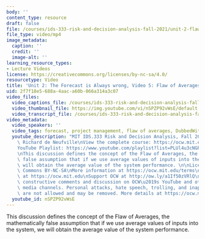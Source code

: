 ```yaml
---
body: ''
content_type: resource
draft: false
file: /courses/ids-333-risk-and-decision-analysis-fall-2021/unit-2-flaw-o-f-averages-video-5_360p_16_9.mp4
file_type: video/mp4
image_metadata:
  caption: ''
  credit: ''
  image-alt: ''
learning_resource_types:
- Lecture Videos
license: https://creativecommons.org/licenses/by-nc-sa/4.0/
resourcetype: Video
title: 'Unit 2: The Forecast is Always wrong, Video 5: Flaw of Averages 1-the Concept'
uid: 2f7f18e5-688a-4aac-a60b-066a314a3c07
video_files:
  video_captions_file: /courses/ids-333-risk-and-decision-analysis-fall-2021/1LD_Ep2eavT2ag940kt-bU7PSLENAIaRu_transcript.webvtt
  video_thumbnail_file: https://img.youtube.com/vi/nSPZP92vWsE/default.jpg
  video_transcript_file: /courses/ids-333-risk-and-decision-analysis-fall-2021/1LD_Ep2eavT2ag940kt-bU7PSLENAIaRu_transcript.pdf
video_metadata:
  video_speakers: ''
  video_tags: forecast, project management, flaw of averages, DubbedWithAloud
  youtube_description: "MIT IDS.333 Risk and Decision Analysis, Fall 2021\nInstructor:\
    \ Richard de Neufville\nView the complete course: https://ocw.mit.edu/courses/ids-333-risk-and-decision-analysis-fall-2021/\n\
    YouTube Playlist: https://www.youtube.com/playlist?list=PLUl4u3cNGP62jwhTqp8_1kwrkDkxZhpQC\n\
    \nThis discussion defines the concept of the Flaw of Averages, the mathematically\
    \ false assumption that if we use average values of inputs into the system, we\
    \ will obtain the average value of the system performance. \n\nLicense: Creative\
    \ Commons BY-NC-SA\nMore information at https://ocw.mit.edu/terms\nMore courses\
    \ at https://ocw.mit.edu\nSupport OCW at http://ow.ly/a1If50zVRlQ\n\nWe encourage\
    \ constructive comments and discussion on OCW\u2019s YouTube and other social\
    \ media channels. Personal attacks, hate speech, trolling, and inappropriate comments\
    \ are not allowed and may be removed. More details at https://ocw.mit.edu/comments."
  youtube_id: nSPZP92vWsE
---
```

This discussion defines the concept of the Flaw of Averages, the mathematically false assumption that if we use average values of inputs into the system, we will obtain the average value of the system performance.
